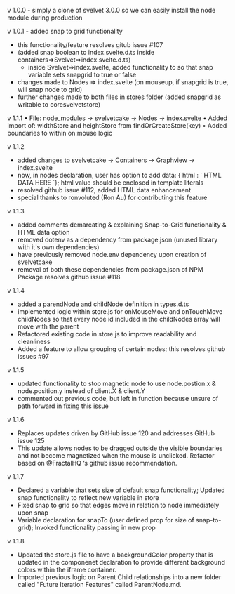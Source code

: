 v 1.0.0 - simply a clone of svelvet 3.0.0 so we can easily install the node module during production 

v 1.0.1 - added snap to grid functionality
- this functionality/feature resolves gitub issue #107
- (added snap boolean to index.svelte.d.ts inside containers=>Svelvet=>index.svelte.d.ts)
    - inside Svelvet=>index.svelte, added functionality to so that snap variable sets snapgrid to true or false
- changes made to Nodes => index.svelte (on mouseup, if snapgrid is true, will snap node to grid)
- further changes made to both files in stores folder (added snapgrid as writable to coresvelvetstore)


v 1.1.1
• File: node_modules -> svelvetcake -> Nodes -> index.svelte
• Added import of: widthStore and heightStore from findOrCreateStore(key)
• Added boundaries to within on:mouse logic

v 1.1.2
- added changes to svelvetcake -> Containers -> Graphview -> index.svelte
- now, in nodes declaration, user has option to add data: { html : \`  HTML DATA HERE `}; html value should be enclosed in template literals
- resolved github issue #112, added HTML data enhancement
- special thanks to ronvoluted (Ron Au) for contributing this feature

v 1.1.3
 - added comments demarcating & explaining Snap-to-Grid functionality & HTML data option
 - removed dotenv as a dependency from package.json (unused library with it's own dependencies)
 - have previously removed node.env dependency upon creation of svelvetcake
 - removal of both these dependencies from package.json of NPM Package resolves github issue #118

v 1.1.4
- added a parendNode and childNode definition in types.d.ts
- implemented logic within store.js for onMouseMove and onTouchMove childNodes so that every node id included in the childNodes array will move with the parent
- Refactored existing code in store.js to improve readability and cleanliness
- Added a feature to allow grouping of certain nodes; this resolves github issues #97

v 1.1.5
- updated functionality to stop magnetic node to use node.postion.x & node.position.y instead of client.X & client.Y
- commented out previous code, but left in function because unsure of path forward in fixing this issue

v 1.1.6
 - Replaces updates driven by GitHub issue 120 and addresses GitHub issue 125
 - This update allows nodes to be dragged outside the visible boundaries and not become magnetized when the mouse is unclicked. Refactor based on @FractalHQ ‘s github issue recommendation.
 
 v 1.1.7
 - Declared a variable that sets size of default snap functionality; Updated snap functionality to reflect new variable in store
 - Fixed snap to grid so that edges move in relation to node immediately upon snap
 - Variable declaration for snapTo (user defined prop for size of snap-to-grid); Invoked functionality passing in new prop


v 1.1.8
- Updated the store.js file to have a backgroundColor property that is updated in the componenet declaration to provide different background colors within the iframe container.
- Imported previous logic on Parent Child relationships into a new folder called "Future Iteration Features" called ParentNode.md.